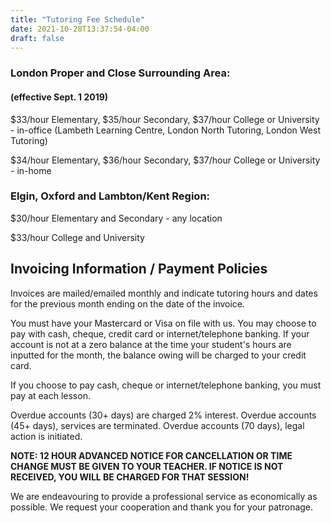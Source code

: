 ```yaml
---
title: "Tutoring Fee Schedule"
date: 2021-10-28T13:37:54-04:00
draft: false
---
```


### London Proper and Close Surrounding Area:
#### (effective Sept. 1 2019)

$33/hour Elementary, $35/hour Secondary, $37/hour College or University - in-office (Lambeth Learning Centre, London North Tutoring, London West Tutoring)

$34/hour Elementary, $36/hour Secondary, $37/hour College or University - in-home

### Elgin, Oxford and Lambton/Kent Region:

$30/hour Elementary and Secondary - any location

$33/hour College and University

## Invoicing Information / Payment Policies
Invoices are mailed/emailed monthly and indicate tutoring hours and dates for the previous month ending on the date of the invoice.

 You must have your Mastercard or Visa on file with us. You may choose to pay with cash, cheque, credit card or internet/telephone banking. If your account is not at a zero balance at the time your student's hours are inputted for the month, the balance owing will be charged to your credit card.

If you choose to pay cash, cheque or internet/telephone banking, you must pay at each lesson.

Overdue accounts (30+ days) are charged 2% interest. Overdue accounts (45+ days), services are terminated. Overdue accounts (70 days), legal action is initiated.

**NOTE: 12 HOUR ADVANCED NOTICE FOR CANCELLATION OR TIME CHANGE MUST BE GIVEN TO YOUR TEACHER. IF NOTICE IS NOT RECEIVED, YOU WILL BE CHARGED FOR THAT SESSION!**

We are endeavouring to provide a professional service as economically as possible. We request your cooperation and thank you for your patronage.